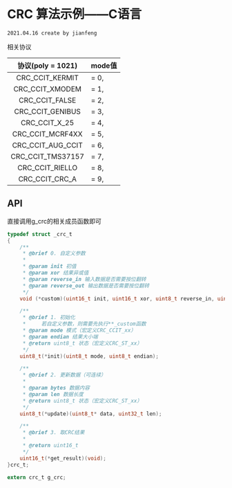 # CRC 算法示例——C语言
`2021.04.16 create by jianfeng`

相关协议

| 协议(poly = 1021)  | mode值  |
| :----------------: | --------|
| CRC_CCIT_KERMIT    | = 0,    |
| CRC_CCIT_XMODEM    | = 1,    |
| CRC_CCIT_FALSE     | = 2,    |
| CRC_CCIT_GENIBUS   | = 3,    |
| CRC_CCIT_X_25      | = 4,    |
| CRC_CCIT_MCRF4XX   | = 5,    |
| CRC_CCIT_AUG_CCIT  | = 6,    |
| CRC_CCIT_TMS37157  | = 7,    |
| CRC_CCIT_RIELLO    | = 8,    |
| CRC_CCIT_CRC_A     | = 9,    |

## API

直接调用g_crc的相关成员函数即可

```c
typedef struct _crc_t
{
    /**
     * @brief 0. 自定义参数
     *
     * @param init 初值
     * @param xor 结果异或值
     * @param reverse_in 输入数据是否需要按位翻转
     * @param reverse_out 输出数据是否需要按位翻转
     */
    void (*custom)(uint16_t init, uint16_t xor, uint8_t reverse_in, uint8_t reverse_out);

    /**
     * @brief 1. 初始化
     *     若自定义参数，则需要先执行**_custom函数
     * @param mode 模式（宏定义CRC_CCIT_xx）
     * @param endian 结果大小端
     * @return uint8_t 状态（宏定义CRC_ST_xx）
     */
    uint8_t(*init)(uint8_t mode, uint8_t endian);

    /**
     * @brief 2. 更新数据（可连续）
     *
     * @param bytes 数据内容
     * @param len 数据长度
     * @return uint8_t 状态（宏定义CRC_ST_xx）
     */
    uint8_t(*update)(uint8_t* data, uint32_t len);

    /**
     * @brief 3. 取CRC结果
     *
     * @return uint16_t
     */
    uint16_t(*get_result)(void);
}crc_t;

extern crc_t g_crc;
```

